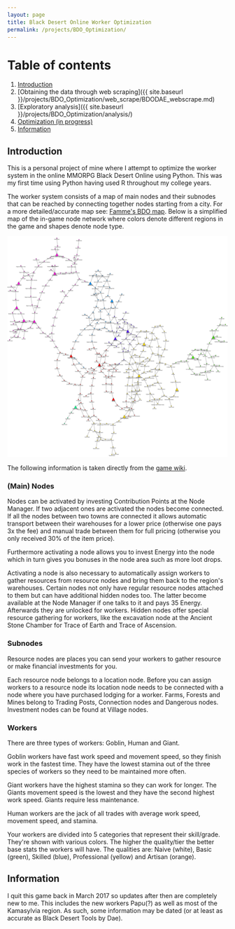 ```yaml
---
layout: page
title: Black Desert Online Worker Optimization
permalink: /projects/BDO_Optimization/
---
```


# Table of contents
1. [Introduction](#introduction)
2. [Obtaining the data through web scraping]({{ site.baseurl }}/projects/BDO_Optimization/web_scrape/BDODAE_webscrape.md)
3. [Exploratory analysis]({{ site.baseurl }}/projects/BDO_Optimization/analysis/)
4. [Optimization (in progress)]()
5. [Information](#information)

## Introduction <a name="introduction"></a>
This is a personal project of mine where I attempt to optimize the worker system in the online MMORPG Black Desert Online using Python. This was my first time using Python having used R throughout my college years.

The worker system consists of a map of main nodes and their subnodes that can be reached by connecting together nodes starting from a city. For a more detailed/accurate map see: [Famme's BDO map](http://www.somethinglovely.net/bdo/). Below is a simplified map of the in-game node network where colors denote different regions in the game and shapes denote node type.

![svg](analysis/figures/output_10_0.svg)

The following information is taken directly from the [game wiki](http://blackdesertonline.wikia.com/wiki/).

### (Main) Nodes
Nodes can be activated by investing Contribution Points at the Node Manager. If two adjacent ones are activated the nodes become connected. If all the nodes between two towns are connected it allows automatic transport between their warehouses for a lower price (otherwise one pays 3x the fee) and manual trade between them for full pricing (otherwise you only received 30% of the item price).

Furthermore activating a node allows you to invest Energy into the node which in turn gives you bonuses in the node area such as more loot drops.

Activating a node is also necessary to automatically assign workers to gather resources from resource nodes and bring them back to the region's warehouses. Certain nodes not only have regular resource nodes attached to them but can have additional hidden nodes too. The latter become available at the Node Manager if one talks to it and pays 35 Energy. Afterwards they are unlocked for workers. Hidden nodes offer special resource gathering for workers, like the excavation node at the Ancient Stone Chamber for Trace of Earth and Trace of Ascension. 

### Subnodes
Resource nodes are places you can send your workers to gather resource or make financial investments for you. 

Each resource node belongs to a location node. Before you can assign workers to a resource node its location node needs to be connected with a node where you have purchased lodging for a worker. Farms, Forests and Mines belong to Trading Posts, Connection nodes and Dangerous nodes. Investment nodes can be found at Village nodes. 

### Workers
There are three types of workers: Goblin, Human and Giant.

Goblin workers have fast work speed and movement speed, so they finish work in the fastest time. They have the lowest stamina out of the three species of workers so they need to be maintained more often.

Giant workers have the highest stamina so they can work for longer. The Giants movement speed is the lowest and they have the second highest work speed. Giants require less maintenance.

Human workers are the jack of all trades with average work speed, movement speed, and stamina.

Your workers are divided into 5 categories that represent their skill/grade. They're shown with various colors. The higher the quality/tier the better base stats the workers will have. The qualities are: Naive (white), Basic (green), Skilled (blue), Professional (yellow) and Artisan (orange). 

## Information <a name="information"></a>
I quit this game back in March 2017 so updates after then are completely new to me. This includes the new workers Papu(?) as well as most of the Kamasylvia region. As such, some information may be dated (or at least as accurate as Black Desert Tools by Dae).
